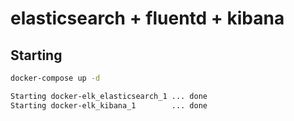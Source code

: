 # elasticsearch + fluentd + kibana

## Starting
```bash
docker-compose up -d

Starting docker-elk_elasticsearch_1 ... done
Starting docker-elk_kibana_1        ... done
```
